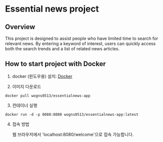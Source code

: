 # Essential news project

## Overview
This project is designed to assist people who have limited time to search for relevant news. By entering a keyword of interest, users can quickly access both the search trends and a list of related news articles.

## How to start project with Docker
1. docker (윈도우용) 설치: [Docker][dockerdownlink]

[dockerdownlink]: https://www.docker.com/products/docker-desktop/

2. 이미지 다운로드

```docker
docker pull wogns0513/essentialnews-app
``` 
3. 컨테이너 실행
```
docker run -d -p 8080:8080 wogns0513/essentialnews-app:latest
```
4. 접속 방법

    웹 브라우저에서 'localhost:8080/welcome'으로 접속 가능합니다.

